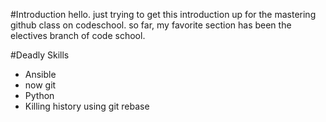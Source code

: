 #Introduction
hello.  just trying to get this introduction up for the mastering github class on codeschool.
so far, my favorite section has been the electives branch of code school.

#Deadly Skills
* Ansible
* now git
* Python
* Killing history using git rebase
